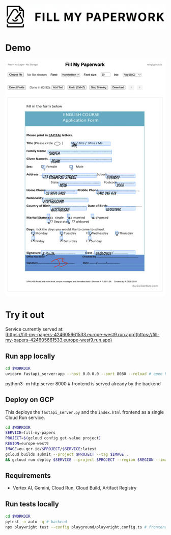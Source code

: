 ![Fill My Paperwork Logo](logo.png)

# Demo

![Demo](demo.png)

# Try it out

Service currently served at: <br>
[https://fill-my-papers-424605661533.europe-west9.run.app](https://fill-my-papers-424605661533.europe-west9.run.app)

## Run app locally
```bash
cd $WORKDIR
uvicorn fastapi_server:app --host 0.0.0.0 --port 8080 --reload # open http://localhost:8080/
```
~~python3 -m http.server 8000~~ # frontend is served already by the backend

## Deploy on GCP
This deploys the `fastapi_server.py` and the  `index.html` frontend as a single Cloud Run service.
```bash
cd $WORKDIR
SERVICE=fill-my-papers
PROJECT=$(gcloud config get-value project) 
REGION=europe-west9
IMAGE=eu.gcr.io/$PROJECT/$SERVICE:latest
gcloud builds submit --project $PROJECT --tag $IMAGE . 
&& gcloud run deploy $SERVICE --project $PROJECT --region $REGION --image $IMAGE --platform managed --allow-unauthenticated --min-instances=0 --max-instances=2 --cpu=1 --memory=512Mi --port=8080 --timeout=360s 
```

## Requirements
- Vertex AI, Gemini, Cloud Run, Cloud Build, Artifact Registry

## Run tests locally
```bash
cd $WORKDIR
pytest -n auto -q # backend
npx playwright test --config playground/playwright.config.ts # frontend
```